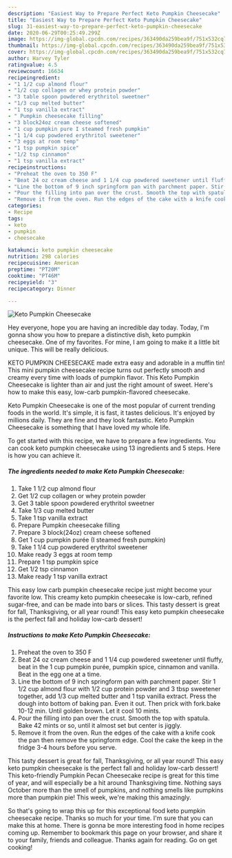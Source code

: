 ```yaml
---
description: "Easiest Way to Prepare Perfect Keto Pumpkin Cheesecake"
title: "Easiest Way to Prepare Perfect Keto Pumpkin Cheesecake"
slug: 31-easiest-way-to-prepare-perfect-keto-pumpkin-cheesecake
date: 2020-06-29T00:25:49.299Z
image: https://img-global.cpcdn.com/recipes/363490da259bea9f/751x532cq70/keto-pumpkin-cheesecake-recipe-main-photo.jpg
thumbnail: https://img-global.cpcdn.com/recipes/363490da259bea9f/751x532cq70/keto-pumpkin-cheesecake-recipe-main-photo.jpg
cover: https://img-global.cpcdn.com/recipes/363490da259bea9f/751x532cq70/keto-pumpkin-cheesecake-recipe-main-photo.jpg
author: Harvey Tyler
ratingvalue: 4.5
reviewcount: 16634
recipeingredient:
- "1 1/2 cup almond flour"
- "1/2 cup collagen or whey protein powder"
- "3 table spoon powdered erythritol sweetner"
- "1/3 cup melted butter"
- "1 tsp vanilla extract"
- " Pumpkin cheesecake filling"
- "3 block24oz cream cheese softened"
- "1 cup pumpkin pure I steamed fresh pumpkin"
- "1 1/4 cup powdered erythritol sweetener"
- "3 eggs at room temp"
- "1 tsp pumpkin spice"
- "1/2 tsp cinnamon"
- "1 tsp vanilla extract"
recipeinstructions:
- "Preheat the oven to 350 F"
- "Beat 24 oz cream cheese and 1 1/4 cup powdered sweetener until fluffy, beat in the 1 cup pumpkin purée, pumpkin spice, cinnamon and vanilla. Beat in the egg one at a time."
- "Line the bottom of 9 inch springform pan with parchment paper. Stir 1 1/2 cup almond flour with 1/2 cup protein powder and 3 tbsp sweetener together, add 1/3 cup melted butter and 1 tsp vanilla extract. Press the dough into bottom of baking pan. Even it out. Then prick with fork.bake 10-12 min. Until golden brown. Let it cool 10 mints."
- "Pour the filling into pan over the crust. Smooth the top with spatula. Bake 42 mints or so, until it almost set but center is jiggly."
- "Remove it from the oven. Run the edges of the cake with a knife cook the pan then remove the springform edge. Cool the cake the keep in the fridge 3-4 hours before you serve."
categories:
- Recipe
tags:
- keto
- pumpkin
- cheesecake

katakunci: keto pumpkin cheesecake 
nutrition: 298 calories
recipecuisine: American
preptime: "PT20M"
cooktime: "PT46M"
recipeyield: "3"
recipecategory: Dinner

---
```



![Keto Pumpkin Cheesecake](https://img-global.cpcdn.com/recipes/363490da259bea9f/751x532cq70/keto-pumpkin-cheesecake-recipe-main-photo.jpg)

Hey everyone, hope you are having an incredible day today. Today, I'm gonna show you how to prepare a distinctive dish, keto pumpkin cheesecake. One of my favorites. For mine, I am going to make it a little bit unique. This will be really delicious.

KETO PUMPKIN CHEESECAKE made extra easy and adorable in a muffin tin! This mini pumpkin cheesecake recipe turns out perfectly smooth and creamy every time with loads of pumpkin flavor. This Keto Pumpkin Cheesecake is lighter than air and just the right amount of sweet. Here&#39;s how to make this easy, low-carb pumpkin-flavored cheesecake.

Keto Pumpkin Cheesecake is one of the most popular of current trending foods in the world. It's simple, it is fast, it tastes delicious. It's enjoyed by millions daily. They are fine and they look fantastic. Keto Pumpkin Cheesecake is something that I have loved my whole life.


To get started with this recipe, we have to prepare a few ingredients. You can cook keto pumpkin cheesecake using 13 ingredients and 5 steps. Here is how you can achieve it.

<!--inarticleads1-->

##### The ingredients needed to make Keto Pumpkin Cheesecake:

1. Take 1 1/2 cup almond flour
1. Get 1/2 cup collagen or whey protein powder
1. Get 3 table spoon powdered erythritol sweetner
1. Take 1/3 cup melted butter
1. Take 1 tsp vanilla extract
1. Prepare  Pumpkin cheesecake filling
1. Prepare 3 block(24oz) cream cheese softened
1. Get 1 cup pumpkin purée (I steamed fresh pumpkin)
1. Take 1 1/4 cup powdered erythritol sweetener
1. Make ready 3 eggs at room temp
1. Prepare 1 tsp pumpkin spice
1. Get 1/2 tsp cinnamon
1. Make ready 1 tsp vanilla extract


This easy low carb pumpkin cheesecake recipe just might become your favorite low. This creamy keto pumpkin cheesecake is low-carb, refined sugar-free, and can be made into bars or slices. This tasty dessert is great for fall, Thanksgiving, or all year round! This easy keto pumpkin cheesecake is the perfect fall and holiday low-carb dessert! 

<!--inarticleads2-->

##### Instructions to make Keto Pumpkin Cheesecake:

1. Preheat the oven to 350 F
1. Beat 24 oz cream cheese and 1 1/4 cup powdered sweetener until fluffy, beat in the 1 cup pumpkin purée, pumpkin spice, cinnamon and vanilla. Beat in the egg one at a time.
1. Line the bottom of 9 inch springform pan with parchment paper. Stir 1 1/2 cup almond flour with 1/2 cup protein powder and 3 tbsp sweetener together, add 1/3 cup melted butter and 1 tsp vanilla extract. Press the dough into bottom of baking pan. Even it out. Then prick with fork.bake 10-12 min. Until golden brown. Let it cool 10 mints.
1. Pour the filling into pan over the crust. Smooth the top with spatula. Bake 42 mints or so, until it almost set but center is jiggly.
1. Remove it from the oven. Run the edges of the cake with a knife cook the pan then remove the springform edge. Cool the cake the keep in the fridge 3-4 hours before you serve.


This tasty dessert is great for fall, Thanksgiving, or all year round! This easy keto pumpkin cheesecake is the perfect fall and holiday low-carb dessert! This keto-friendly Pumpkin Pecan Cheesecake recipe is great for this time of year, and will especially be a hit around Thanksgiving time. Nothing says October more than the smell of pumpkins, and nothing smells like pumpkins more than pumpkin pie! This week, we&#39;re making this amazingly. 

So that's going to wrap this up for this exceptional food keto pumpkin cheesecake recipe. Thanks so much for your time. I'm sure that you can make this at home. There is gonna be more interesting food in home recipes coming up. Remember to bookmark this page on your browser, and share it to your family, friends and colleague. Thanks again for reading. Go on get cooking!
